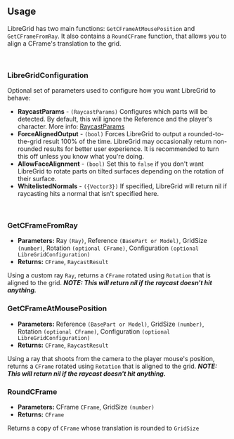 ## Usage
LibreGrid has two main functions: `GetCFrameAtMousePosition` and `GetCFrameFromRay`. It also contains a `RoundCFrame` function, that allows you to align a CFrame's translation to the grid.

<br>

### LibreGridConfiguration
Optional set of parameters used to configure how you want LibreGrid to behave:
- **RaycastParams** - `(RaycastParams)` Configures which parts will be detected. By default, this will ignore the Reference and the player's character. More info: [RaycastParams](https://create.roblox.com/docs/reference/engine/datatypes/RaycastParams)
- **ForceAlignedOutput** - `(bool)` Forces LibreGrid to output a rounded-to-the-grid result 100% of the time. LibreGrid may occasionally return non-rounded results for better user experience. It is recommended to turn this off unless you know what you're doing.
- **AllowFaceAlignment** - `(bool)` Set this to `false` if you don't want LibreGrid to rotate parts on tilted surfaces depending on the rotation of their surface.
- **WhitelistedNormals** - `({Vector3})` If specified, LibreGrid will return nil if raycasting hits a normal that isn't specified here.

<br>

### GetCFrameFromRay
- **Parameters:** Ray `(Ray)`, Reference `(BasePart or Model)`, GridSize `(number)`, Rotation `(optional CFrame)`, Configuration `(optional LibreGridConfiguration)` <br>
- **Returns:** `CFrame`, `RaycastResult`

Using a custom ray `Ray`, returns a `CFrame` rotated using `Rotation` that is aligned to the grid. ***NOTE: This will return nil if the raycast doesn't hit anything.***

### GetCFrameAtMousePosition
- **Parameters:** Reference `(BasePart or Model)`, GridSize `(number)`, Rotation `(optional CFrame)`, Configuration `(optional LibreGridConfiguration)` <br>
- **Returns:** `CFrame`, `RaycastResult`

Using a ray that shoots from the camera to the player mouse's position, returns a `CFrame` rotated using `Rotation` that is aligned to the grid. ***NOTE: This will return nil if the raycast doesn't hit anything.***

### RoundCFrame
- **Parameters:** CFrame `CFrame`, GridSize `(number)` <br>
- **Returns:** `CFrame`

Returns a copy of `CFrame` whose translation is rounded to `GridSize` 
